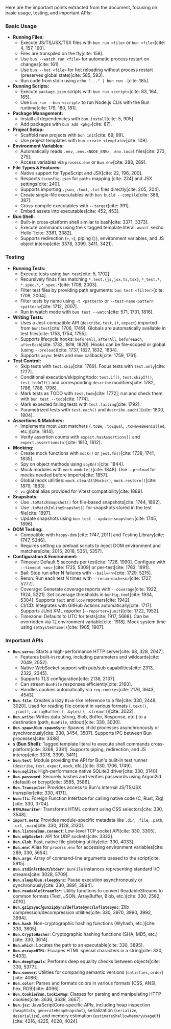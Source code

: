 Here are the important points extracted from the document, focusing on basic usage, testing, and important APIs:

### Basic Usage

- **Running Files:**
  - Execute JS/TS/JSX/TSX files with `bun run <file>` or `bun <file>`[cite: 4, 157, 160].
  - Files are transpiled on the fly[cite: 158].
  - Use `bun --watch run <file>` for automatic process restart on changes[cite: 161].
  - Use `bun --hot <file>` for hot reloading without process restart (preserves global state)[cite: 585, 593].
  - Run code from stdin using `echo "..." | bun run -`[cite: 185].
- **Running Scripts:**
  - Execute `package.json` scripts with `bun run <script>`[cite: 83, 164, 165].
  - Use `bun run --bun <script>` to run Node.js CLIs with the Bun runtime[cite: 179, 180, 181].
- **Package Management:**
  - Install all dependencies with `bun install`[cite: 5, 905].
  - Add packages with `bun add <pkg>`[cite: 87].
- **Project Setup:**
  - Scaffold new projects with `bun init`[cite: 69, 99].
  - Use project templates with `bun create <template>`[cite: 109].
- **Environment Variables:**
  - Automatically reads `.env`, `.env.<NODE_ENV>`, `.env.local` files[cite: 273, 275].
  - Access variables via `process.env` or `Bun.env`[cite: 288, 289].
- **File Types & Features:**
  - Native support for TypeScript and JSX[cite: 22, 196, 200].
  - Respects `tsconfig.json` for `paths` mapping [cite: 224] and JSX settings[cite: 240].
  - Supports importing `.json`, `.toml`, `.txt` files directly[cite: 205, 204].
  - Create single-file executables with `bun build --compile`[cite: 386, 387].
  - Cross-compile executables with `--target`[cite: 391].
  - Embed assets into executables[cite: 452, 453].
- **Bun Shell:**
  - Built-in cross-platform shell similar to bash[cite: 3371, 3373].
  - Execute commands using the `$` tagged template literal: `await $`echo Hello``[cite: 3381, 3382].
  - Supports redirection (`>`, `<`), piping (`|`), environment variables, and JS object interop[cite: 3378, 3399, 3411, 3421].

### Testing

- **Running Tests:**
  - Execute tests using `bun test`[cite: 5, 1702].
  - Recursively finds files matching `*.test.{js,jsx,ts,tsx}`, `*_test.*`, `*.spec.*`, `*_spec.*`[cite: 1708, 2003].
  - Filter test files by providing path arguments: `bun test <filter>`[cite: 1709, 2004].
  - Filter tests by name using `-t <pattern>` or `--test-name-pattern <pattern>`[cite: 1712, 2007].
  - Run in watch mode with `bun test --watch`[cite: 571, 1731, 1816].
- **Writing Tests:**
  - Uses a Jest-compatible API (`describe`, `test`, `it`, `expect`) imported from `bun:test`[cite: 1706, 1749]. Globals are automatically available in test files[cite: 1753, 1754, 1755].
  - Supports lifecycle hooks: `beforeAll`, `afterAll`, `beforeEach`, `afterEach`[cite: 1732, 1819, 1820]. Hooks can be file-scoped or global (using `--preload`)[cite: 1737, 1827, 1832, 1834].
  - Supports `async` tests and `done` callback[cite: 1759, 1761].
- **Test Control:**
  - Skip tests with `test.skip`[cite: 1769]. Focus tests with `test.only`[cite: 1777].
  - Conditional execution/skipping/todo: `test.if()`, `test.skipIf()`, `test.todoIf()` and corresponding `describe` modifiers[cite: 1782, 1786, 1788, 1796].
  - Mark tests as TODO with `test.todo`[cite: 1772]; run and check them with `bun test --todo`[cite: 1774].
  - Mark expected failing tests with `test.failing`[cite: 1792].
  - Parametrized tests with `test.each()` and `describe.each()`[cite: 1800, 1804].
- **Assertions & Matchers:**
  - Implements most Jest matchers (`.toBe`, `.toEqual`, `.toHaveBeenCalled`, etc.)[cite: 1814].
  - Verify assertion counts with `expect.hasAssertions()` and `expect.assertions(n)`[cite: 1810, 1812].
- **Mocking:**
  - Create mock functions with `mock()` or `jest.fn()`[cite: 1738, 1741, 1835].
  - Spy on object methods using `spyOn()`[cite: 1844].
  - Mock modules with `mock.module()`[cite: 1848]. Use `--preload` for mocks needed before imports[cite: 1857].
  - Global mock utilities: `mock.clearAllMocks()`, `mock.restore()`[cite: 1879, 1883].
  - `vi` global alias provided for Vitest compatibility[cite: 1889].
- **Snapshots:**
  - Use `.toMatchSnapshot()` for file-based snapshots[cite: 1744, 1892].
  - Use `.toMatchInlineSnapshot()` for snapshots stored in the test file[cite: 1897].
  - Update snapshots using `bun test --update-snapshots`[cite: 1745, 1896].
- **DOM Testing:**
  - Compatible with `happy-dom` [cite: 1747, 2011] and Testing Library[cite: 1747, 5346].
  - Requires setting up preload scripts to inject DOM environment and matchers[cite: 2015, 2018, 5351, 5357].
- **Configuration & Environment:**
  - Timeout: Default 5 seconds per test[cite: 1726, 1990]. Configure with `--timeout <ms>` [cite: 1725, 5309] or per-test[cite: 1763, 1991].
  - Bail: Stop run after N failures with `--bail=<n>`[cite: 1729, 5215].
  - Rerun: Run each test N times with `--rerun-each=<n>`[cite: 1727, 5277].
  - Coverage: Generate coverage reports with `--coverage`[cite: 1922, 1924, 5221]. Set coverage thresholds in `bunfig.toml`[cite: 1934, 5304]. Supports `text` and `lcov` reporters[cite: 1942].
  - CI/CD: Integrates with GitHub Actions automatically[cite: 1717]. Supports JUnit XML reporter (`--reporter=junit`)[cite: 1722, 1953].
  - Timezone: Defaults to UTC for tests[cite: 1917, 5668]. Can be overridden via `TZ` environment variable[cite: 1918]. Mock system time using `setSystemTime()`[cite: 1905, 1907].

### Important APIs

- **`Bun.serve`**: Starts a high-performance HTTP server[cite: 68, 328, 2047].
  - Features built-in routing, including parameters and wildcards[cite: 2049, 2052].
  - Native WebSocket support with pub/sub capabilities[cite: 2313, 2322, 2345].
  - Supports TLS configuration[cite: 2136, 2137].
  - Can stream `BunFile` responses efficiently[cite: 2160].
  - Handles cookies automatically via `req.cookies`[cite: 2176, 3643, 4543].
- **`Bun.file`**: Creates a lazy `Blob`-like reference to a file[cite: 330, 2448, 3020]. Used for reading file content in various formats (`.text()`, `.json()`, `.arrayBuffer()`, `.bytes()`, `.stream()`)[cite: 3022].
- **`Bun.write`**: Writes data (string, Blob, Buffer, Response, etc.) to a destination (path, `BunFile`, stdout)[cite: 330, 3030].
- **`Bun.spawn`/`Bun.spawnSync`**: Spawns child processes asynchronously or synchronously[cite: 330, 3454, 3507]. Supports IPC between Bun processes[cite: 3488].
- **`$` (Bun Shell)**: Tagged template literal to execute shell commands cross-platform[cite: 3368, 3381]. Supports piping, redirection, and JS interop[cite: 3378, 3399, 3411].
- **`bun:test`**: Module providing the API for Bun's built-in test runner (`describe`, `test`, `expect`, `mock`, etc.)[cite: 330, 1706, 1749].
- **`bun:sqlite`**: High-performance native SQLite3 driver[cite: 330, 3140].
- **`Bun.password`**: Securely hashes and verifies passwords using Argon2id (default) or bcrypt[cite: 3585, 3586].
- **`Bun.Transpiler`**: Provides access to Bun's internal JS/TS/JSX transpiler[cite: 330, 4171].
- **`bun:ffi`**: Foreign Function Interface for calling native code (C, Rust, Zig)[cite: 330, 3704].
- **`HTMLRewriter`**: Transforms HTML content using CSS selectors[cite: 330, 3548].
- **`import.meta`**: Provides module-specific metadata like `.dir`, `.file`, `.path`, `.url`, `.main`[cite: 330, 3128, 3130].
- **`Bun.listen`/`Bun.connect`**: Low-level TCP socket API[cite: 330, 3305].
- **`Bun.udpSocket`**: API for UDP sockets[cite: 3333].
- **`Bun.Glob`**: Fast, native file globbing utility[cite: 330, 4033].
- **`Bun.env`**: Alias for `process.env` for accessing environment variables[cite: 289, 330, 5654].
- **`Bun.argv`**: Array of command-line arguments passed to the script[cite: 5915].
- **`Bun.stdin`/`stdout`/`stderr`**: `BunFile` instances representing standard I/O streams[cite: 3028, 5709].
- **`Bun.sleep`/`Bun.sleepSync`**: Pause execution asynchronously or synchronously[cite: 330, 3891, 3894].
- **`Bun.readableStreamTo*`**: Utility functions to convert ReadableStreams to common formats (Text, JSON, ArrayBuffer, Blob, etc.)[cite: 330, 2582, 4010].
- **`Bun.gzipSync`/`gunzipSync`/`deflateSync`/`inflateSync`**: Zlib compression/decompression utilities[cite: 330, 3970, 3990, 3992, 3994].
- **`Bun.hash`**: Non-cryptographic hashing functions (Wyhash, etc.)[cite: 330, 3605].
- **`Bun.CryptoHasher`**: Cryptographic hashing functions (SHA, MD5, etc.)[cite: 330, 3614].
- **`Bun.which`**: Locates the path to an executable[cite: 330, 3895].
- **`Bun.escapeHTML`**: Escapes HTML special characters in a string[cite: 330, 5403].
- **`Bun.deepEquals`**: Performs deep equality checks between objects[cite: 330, 5377].
- **`Bun.semver`**: Utilities for comparing semantic versions (`satisfies`, `order`)[cite: 4086].
- **`Bun.color`**: Parses and formats colors in various formats (CSS, ANSI, hex, RGB)[cite: 4096].
- **`Bun.Cookie`/`Bun.CookieMap`**: Classes for parsing and manipulating HTTP cookies[cite: 3636, 3638, 3667].
- **`bun:jsc`**: JavaScriptCore-specific APIs, including heap inspection (`heapStats`, `generateHeapSnapshot`), serialization (`serialize`, `deserialize`), and memory estimation (`estimateShallowMemoryUsageOf`)[cite: 4216, 4225, 4020, 4024].
